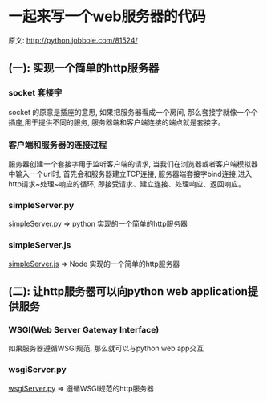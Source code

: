 一起来写一个web服务器的代码
===
原文: http://python.jobbole.com/81524/

## (一): 实现一个简单的http服务器
### socket 套接字
socket 的原意是插座的意思, 如果把服务器看成一个房间,
那么套接字就像一个个插座,用于提供不同的服务,
服务器端和客户端连接的端点就是套接字。

### 客户端和服务器的连接过程
服务器创建一个套接字用于监听客户端的请求, 当我们在浏览器或者客户端模拟器中输入一个url时, 首先会和服务器建立TCP连接,
服务器端套接字bind连接,进入http请求~处理~响应的循环,
即接受请求、建立连接、处理响应、返回响应。

### simpleServer.py
[simpleServer.py](https://github.com/neo1218/Server/blob/master/simpleServer.py) => python 实现的一个简单的http服务器

### simpleServer.js
[simpleServer.js](https://github.com/neo1218/Server/blob/master/simpleServer.js) => Node 实现的一个简单的http服务器

## (二): 让http服务器可以向python web application提供服务
### WSGI(Web Server Gateway Interface)
如果服务器遵循WSGI规范, 那么就可以与python web app交互

### wsgiServer.py
[wsgiServer.py](https://github.com/neo1218/Server/blob/master/wsgiServer.py) => 遵循WSGI规范的http服务器
